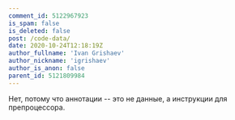 ```yaml
---
comment_id: 5122967923
is_spam: false
is_deleted: false
post: /code-data/
date: 2020-10-24T12:18:19Z
author_fullname: 'Ivan Grishaev'
author_nickname: 'igrishaev'
author_is_anon: false
parent_id: 5121809984
---
```


<p>Нет, потому что аннотации -- это не данные, а инструкции для препроцессора.</p>
